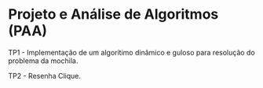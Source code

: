 # Projeto e Análise de Algoritmos (PAA)
TP1 - Implementação de um algorítimo dinâmico e guloso para resolução do problema da mochila.

TP2 - Resenha Clique.

